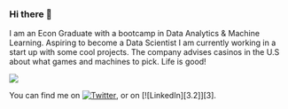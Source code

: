 ### Hi there 👋

I am an Econ Graduate with a bootcamp in Data Analytics & Machine Learning. Aspiring to become a Data Scientist I am currently working in a start up with some cool projects. The company advises casinos in the U.S about what games and machines to pick. Life is good!

<img align="center" src="https://github-readme-stats.vercel.app/api/<PYTHON>/?username=<lucavehbiu>&theme=<THEME_NAME>" />

<!-- Actual text -->

You can find me on [![Twitter][1.2]][1], or on [![LinkedIn][3.2]][3].

<!-- Icons -->

[1.2]: http://i.imgur.com/wWzX9uB.png (twitter icon without padding)
[2.2]: https://raw.githubusercontent.com/MartinHeinz/MartinHeinz/master/linkedin-3-16.png (LinkedIn icon without padding)

<!-- Links to your social media accounts -->

[1]: https://twitter.com/Luca_vehbiu
[2]: https://www.linkedin.com/in/lucavehbiu
<!--
**lucavehbiu/lucavehbiu** is a ✨ _special_ ✨ repository because its `README.md` (this file) appears on your GitHub profile.

Here are some ideas to get you started:

- 🔭 I’m currently working on ...
- 🌱 I’m currently learning ...
- 👯 I’m looking to collaborate on ...
- 🤔 I’m looking for help with ...
- 💬 Ask me about ...
- 📫 How to reach me: ...
- 😄 Pronouns: ...
- ⚡ Fun fact: ...
-->
